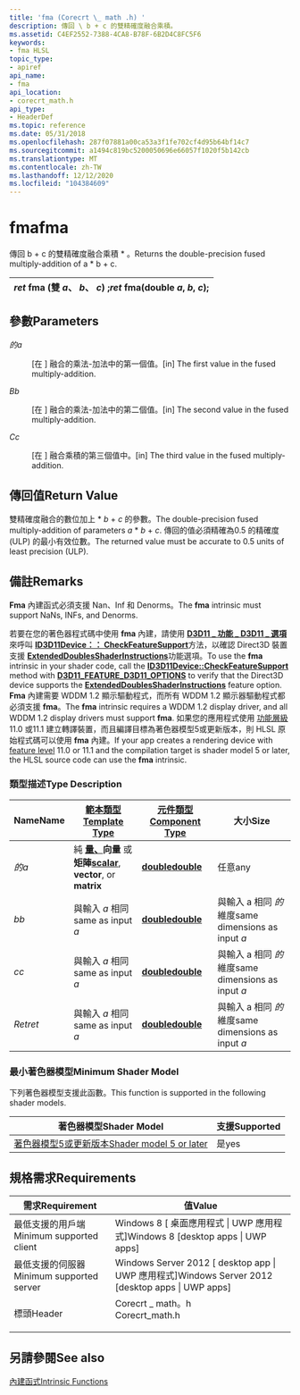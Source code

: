 ```yaml
---
title: 'fma (Corecrt \_ math .h) '
description: 傳回 \ b + c 的雙精確度融合乘積。
ms.assetid: C4EF2552-7388-4CA8-B78F-6B2D4C8FC5F6
keywords:
- fma HLSL
topic_type:
- apiref
api_name:
- fma
api_location:
- corecrt_math.h
api_type:
- HeaderDef
ms.topic: reference
ms.date: 05/31/2018
ms.openlocfilehash: 287f07881a00ca53a3f1fe702cf4d95b64bf14c7
ms.sourcegitcommit: a1494c819bc5200050696e66057f1020f5b142cb
ms.translationtype: MT
ms.contentlocale: zh-TW
ms.lasthandoff: 12/12/2020
ms.locfileid: "104384609"
---
```

# <a name="fma"></a><span data-ttu-id="2b429-104">fma</span><span class="sxs-lookup"><span data-stu-id="2b429-104">fma</span></span>

<span data-ttu-id="2b429-105">傳回 b + c 的雙精確度融合乘積 \* 。</span><span class="sxs-lookup"><span data-stu-id="2b429-105">Returns the double-precision fused multiply-addition of a \* b + c.</span></span>



| <span data-ttu-id="2b429-106">*ret* fma (雙 *a*、 *b*、 *c*) ;</span><span class="sxs-lookup"><span data-stu-id="2b429-106">*ret* fma(double *a*, *b*, *c*);</span></span> |
|----------------------------------|



 

## <a name="parameters"></a><span data-ttu-id="2b429-107">參數</span><span class="sxs-lookup"><span data-stu-id="2b429-107">Parameters</span></span>

<dl> <dt>

<span data-ttu-id="2b429-108"><span id="a"></span><span id="A"></span>*的*</span><span class="sxs-lookup"><span data-stu-id="2b429-108"><span id="a"></span><span id="A"></span>*a*</span></span>
</dt> <dd>

<span data-ttu-id="2b429-109">\[在 \] 融合的乘法-加法中的第一個值。</span><span class="sxs-lookup"><span data-stu-id="2b429-109">\[in\] The first value in the fused multiply-addition.</span></span>

</dd> <dt>

<span data-ttu-id="2b429-110"><span id="b"></span><span id="B"></span>*B*</span><span class="sxs-lookup"><span data-stu-id="2b429-110"><span id="b"></span><span id="B"></span>*b*</span></span>
</dt> <dd>

<span data-ttu-id="2b429-111">\[在 \] 融合的乘法-加法中的第二個值。</span><span class="sxs-lookup"><span data-stu-id="2b429-111">\[in\] The second value in the fused multiply-addition.</span></span>

</dd> <dt>

<span data-ttu-id="2b429-112"><span id="c"></span><span id="C"></span>*C*</span><span class="sxs-lookup"><span data-stu-id="2b429-112"><span id="c"></span><span id="C"></span>*c*</span></span>
</dt> <dd>

<span data-ttu-id="2b429-113">\[在 \] 融合乘積的第三個值中。</span><span class="sxs-lookup"><span data-stu-id="2b429-113">\[in\] The third value in the fused multiply-addition.</span></span>

</dd> </dl>

## <a name="return-value"></a><span data-ttu-id="2b429-114">傳回值</span><span class="sxs-lookup"><span data-stu-id="2b429-114">Return Value</span></span>

<span data-ttu-id="2b429-115">雙精確度融合的數位加上 \* *b*  +  *c* 的參數。</span><span class="sxs-lookup"><span data-stu-id="2b429-115">The double-precision fused multiply-addition of parameters *a* \* *b* + *c*.</span></span> <span data-ttu-id="2b429-116">傳回的值必須精確為0.5 的精確度 (ULP) 的最小有效位數。</span><span class="sxs-lookup"><span data-stu-id="2b429-116">The returned value must be accurate to 0.5 units of least precision (ULP).</span></span>

## <a name="remarks"></a><span data-ttu-id="2b429-117">備註</span><span class="sxs-lookup"><span data-stu-id="2b429-117">Remarks</span></span>

<span data-ttu-id="2b429-118">**Fma** 內建函式必須支援 Nan、Inf 和 Denorms。</span><span class="sxs-lookup"><span data-stu-id="2b429-118">The **fma** intrinsic must support NaNs, INFs, and Denorms.</span></span>

<span data-ttu-id="2b429-119">若要在您的著色器程式碼中使用 **fma** 內建，請使用 [**D3D11 \_ 功能 \_ D3D11 \_ 選項**](/windows/desktop/api/d3d11/ne-d3d11-d3d11_feature)來呼叫 [**ID3D11Device：： CheckFeatureSupport**](/windows/desktop/api/d3d11/nf-d3d11-id3d11device-checkfeaturesupport)方法，以確認 Direct3D 裝置支援 [**ExtendedDoublesShaderInstructions**](/windows/desktop/api/d3d11/ns-d3d11-d3d11_feature_data_d3d11_options)功能選項。</span><span class="sxs-lookup"><span data-stu-id="2b429-119">To use the **fma** intrinsic in your shader code, call the [**ID3D11Device::CheckFeatureSupport**](/windows/desktop/api/d3d11/nf-d3d11-id3d11device-checkfeaturesupport) method with [**D3D11\_FEATURE\_D3D11\_OPTIONS**](/windows/desktop/api/d3d11/ne-d3d11-d3d11_feature) to verify that the Direct3D device supports the [**ExtendedDoublesShaderInstructions**](/windows/desktop/api/d3d11/ns-d3d11-d3d11_feature_data_d3d11_options) feature option.</span></span> <span data-ttu-id="2b429-120">**Fma** 內建需要 WDDM 1.2 顯示驅動程式，而所有 WDDM 1.2 顯示器驅動程式都必須支援 **fma**。</span><span class="sxs-lookup"><span data-stu-id="2b429-120">The **fma** intrinsic requires a WDDM 1.2 display driver, and all WDDM 1.2 display drivers must support **fma**.</span></span> <span data-ttu-id="2b429-121">如果您的應用程式使用 [功能層級](/windows/desktop/direct3d11/overviews-direct3d-11-devices-downlevel-intro) 11.0 或11.1 建立轉譯裝置，而且編譯目標為著色器模型5或更新版本，則 HLSL 原始程式碼可以使用 **fma** 內建。</span><span class="sxs-lookup"><span data-stu-id="2b429-121">If your app creates a rendering device with [feature level](/windows/desktop/direct3d11/overviews-direct3d-11-devices-downlevel-intro) 11.0 or 11.1 and the compilation target is shader model 5 or later, the HLSL source code can use the **fma** intrinsic.</span></span>

### <a name="type-description"></a><span data-ttu-id="2b429-122">類型描述</span><span class="sxs-lookup"><span data-stu-id="2b429-122">Type Description</span></span>



| <span data-ttu-id="2b429-123">Name</span><span class="sxs-lookup"><span data-stu-id="2b429-123">Name</span></span>  | [<span data-ttu-id="2b429-124">**範本類型**</span><span class="sxs-lookup"><span data-stu-id="2b429-124">**Template Type**</span></span>](dx-graphics-hlsl-intrinsic-functions.md)                                                  | [<span data-ttu-id="2b429-125">**元件類型**</span><span class="sxs-lookup"><span data-stu-id="2b429-125">**Component Type**</span></span>](dx-graphics-hlsl-intrinsic-functions.md) | <span data-ttu-id="2b429-126">大小</span><span class="sxs-lookup"><span data-stu-id="2b429-126">Size</span></span>                         |
|-------|----------------------------------------------------------------------------------------------------------------|----------------------------------------------------------------|------------------------------|
| <span data-ttu-id="2b429-127">*的*</span><span class="sxs-lookup"><span data-stu-id="2b429-127">*a*</span></span>   | <span data-ttu-id="2b429-128">純 [**量、**](dx-graphics-hlsl-intrinsic-functions.md)**向量** 或 **矩陣**</span><span class="sxs-lookup"><span data-stu-id="2b429-128">[**scalar**](dx-graphics-hlsl-intrinsic-functions.md), **vector**, or **matrix**</span></span> | [<span data-ttu-id="2b429-129">**double**</span><span class="sxs-lookup"><span data-stu-id="2b429-129">**double**</span></span>](/windows/desktop/WinProg/windows-data-types)                       | <span data-ttu-id="2b429-130">任意</span><span class="sxs-lookup"><span data-stu-id="2b429-130">any</span></span>                          |
| <span data-ttu-id="2b429-131">*b*</span><span class="sxs-lookup"><span data-stu-id="2b429-131">*b*</span></span>   | <span data-ttu-id="2b429-132">與輸入 *a* 相同</span><span class="sxs-lookup"><span data-stu-id="2b429-132">same as input *a*</span></span>                                                                                              | [<span data-ttu-id="2b429-133">**double**</span><span class="sxs-lookup"><span data-stu-id="2b429-133">**double**</span></span>](/windows/desktop/WinProg/windows-data-types)                       | <span data-ttu-id="2b429-134">與輸入 a 相同 *的* 維度</span><span class="sxs-lookup"><span data-stu-id="2b429-134">same dimensions as input *a*</span></span> |
| <span data-ttu-id="2b429-135">*c*</span><span class="sxs-lookup"><span data-stu-id="2b429-135">*c*</span></span>   | <span data-ttu-id="2b429-136">與輸入 *a* 相同</span><span class="sxs-lookup"><span data-stu-id="2b429-136">same as input *a*</span></span>                                                                                              | [<span data-ttu-id="2b429-137">**double**</span><span class="sxs-lookup"><span data-stu-id="2b429-137">**double**</span></span>](/windows/desktop/WinProg/windows-data-types)                       | <span data-ttu-id="2b429-138">與輸入 a 相同 *的* 維度</span><span class="sxs-lookup"><span data-stu-id="2b429-138">same dimensions as input *a*</span></span> |
| <span data-ttu-id="2b429-139">*Ret*</span><span class="sxs-lookup"><span data-stu-id="2b429-139">*ret*</span></span> | <span data-ttu-id="2b429-140">與輸入 *a* 相同</span><span class="sxs-lookup"><span data-stu-id="2b429-140">same as input *a*</span></span>                                                                                              | [<span data-ttu-id="2b429-141">**double**</span><span class="sxs-lookup"><span data-stu-id="2b429-141">**double**</span></span>](/windows/desktop/WinProg/windows-data-types)                       | <span data-ttu-id="2b429-142">與輸入 a 相同 *的* 維度</span><span class="sxs-lookup"><span data-stu-id="2b429-142">same dimensions as input *a*</span></span> |



 

### <a name="minimum-shader-model"></a><span data-ttu-id="2b429-143">最小著色器模型</span><span class="sxs-lookup"><span data-stu-id="2b429-143">Minimum Shader Model</span></span>

<span data-ttu-id="2b429-144">下列著色器模型支援此函數。</span><span class="sxs-lookup"><span data-stu-id="2b429-144">This function is supported in the following shader models.</span></span>



| <span data-ttu-id="2b429-145">著色器模型</span><span class="sxs-lookup"><span data-stu-id="2b429-145">Shader Model</span></span>                                                | <span data-ttu-id="2b429-146">支援</span><span class="sxs-lookup"><span data-stu-id="2b429-146">Supported</span></span> |
|-------------------------------------------------------------|-----------|
| [<span data-ttu-id="2b429-147">著色器模型5或更新版本</span><span class="sxs-lookup"><span data-stu-id="2b429-147">Shader model 5 or later</span></span>](d3d11-graphics-reference-sm5.md) | <span data-ttu-id="2b429-148">是</span><span class="sxs-lookup"><span data-stu-id="2b429-148">yes</span></span>       |



 

## <a name="requirements"></a><span data-ttu-id="2b429-149">規格需求</span><span class="sxs-lookup"><span data-stu-id="2b429-149">Requirements</span></span>



| <span data-ttu-id="2b429-150">需求</span><span class="sxs-lookup"><span data-stu-id="2b429-150">Requirement</span></span> | <span data-ttu-id="2b429-151">值</span><span class="sxs-lookup"><span data-stu-id="2b429-151">Value</span></span> |
|-------------------------------------|--------------------------------------------------------------------------------------------|
| <span data-ttu-id="2b429-152">最低支援的用戶端</span><span class="sxs-lookup"><span data-stu-id="2b429-152">Minimum supported client</span></span><br/> | <span data-ttu-id="2b429-153">Windows 8 \[ 桌面應用程式 \| UWP 應用程式\]</span><span class="sxs-lookup"><span data-stu-id="2b429-153">Windows 8 \[desktop apps \| UWP apps\]</span></span><br/>                                          |
| <span data-ttu-id="2b429-154">最低支援的伺服器</span><span class="sxs-lookup"><span data-stu-id="2b429-154">Minimum supported server</span></span><br/> | <span data-ttu-id="2b429-155">Windows Server 2012 \[ desktop app \| UWP 應用程式\]</span><span class="sxs-lookup"><span data-stu-id="2b429-155">Windows Server 2012 \[desktop apps \| UWP apps\]</span></span><br/>                                |
| <span data-ttu-id="2b429-156">標頭</span><span class="sxs-lookup"><span data-stu-id="2b429-156">Header</span></span><br/>                   | <dl> <span data-ttu-id="2b429-157"><dt>Corecrt \_ math。h</dt></span><span class="sxs-lookup"><span data-stu-id="2b429-157"><dt>Corecrt\_math.h</dt></span></span> </dl> |



## <a name="see-also"></a><span data-ttu-id="2b429-158">另請參閱</span><span class="sxs-lookup"><span data-stu-id="2b429-158">See also</span></span>

<dl> <dt>

[<span data-ttu-id="2b429-159">內建函式</span><span class="sxs-lookup"><span data-stu-id="2b429-159">Intrinsic Functions</span></span>](dx-graphics-hlsl-intrinsic-functions.md)
</dt> </dl>

 

